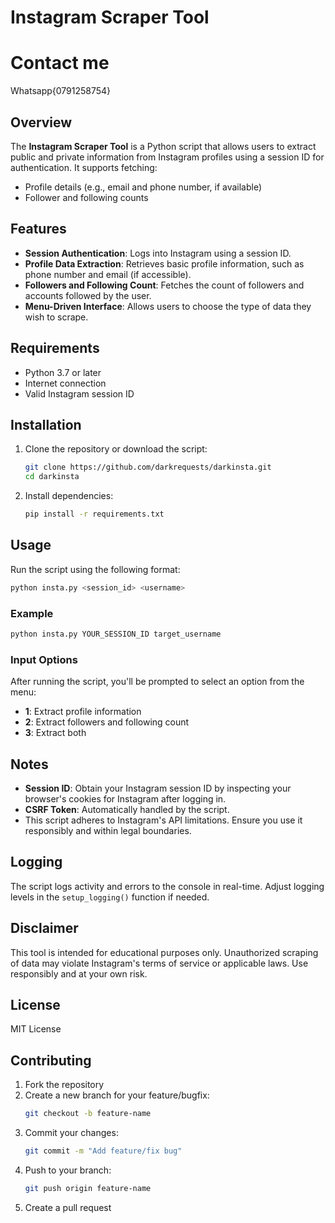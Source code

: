 # Instagram Scraper Tool
# Contact me
 Whatsapp{0791258754}
## Overview
The **Instagram Scraper Tool** is a Python script that allows users to extract public and private information from Instagram profiles using a session ID for authentication. It supports fetching:

- Profile details (e.g., email and phone number, if available)
- Follower and following counts

## Features
- **Session Authentication**: Logs into Instagram using a session ID.
- **Profile Data Extraction**: Retrieves basic profile information, such as phone number and email (if accessible).
- **Followers and Following Count**: Fetches the count of followers and accounts followed by the user.
- **Menu-Driven Interface**: Allows users to choose the type of data they wish to scrape.

## Requirements
- Python 3.7 or later
- Internet connection
- Valid Instagram session ID

## Installation
1. Clone the repository or download the script:
   ```bash
   git clone https://github.com/darkrequests/darkinsta.git
   cd darkinsta
   ```
2. Install dependencies:
   ```bash
   pip install -r requirements.txt
   ```

## Usage
Run the script using the following format:
```bash
python insta.py <session_id> <username>
```

### Example
```bash
python insta.py YOUR_SESSION_ID target_username
```

### Input Options
After running the script, you'll be prompted to select an option from the menu:
- **1**: Extract profile information
- **2**: Extract followers and following count
- **3**: Extract both

## Notes
- **Session ID**: Obtain your Instagram session ID by inspecting your browser's cookies for Instagram after logging in.
- **CSRF Token**: Automatically handled by the script.
- This script adheres to Instagram's API limitations. Ensure you use it responsibly and within legal boundaries.

## Logging
The script logs activity and errors to the console in real-time. Adjust logging levels in the `setup_logging()` function if needed.

## Disclaimer
This tool is intended for educational purposes only. Unauthorized scraping of data may violate Instagram's terms of service or applicable laws. Use responsibly and at your own risk.

## License
MIT License

## Contributing
1. Fork the repository
2. Create a new branch for your feature/bugfix:
   ```bash
   git checkout -b feature-name
   ```
3. Commit your changes:
   ```bash
   git commit -m "Add feature/fix bug"
   ```
4. Push to your branch:
   ```bash
   git push origin feature-name
   ```
5. Create a pull request

